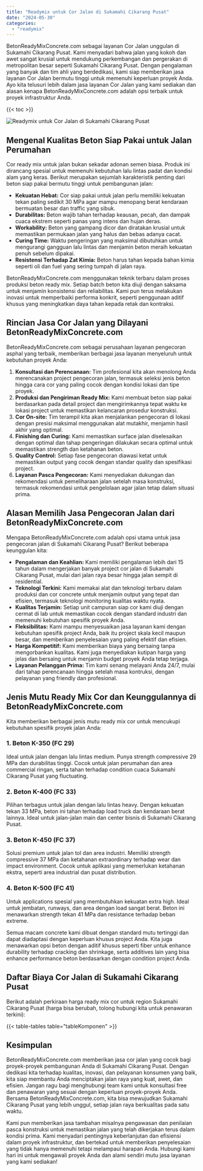 ```yaml
---
title: "Readymix untuk Cor Jalan di Sukamahi Cikarang Pusat"
date: "2024-05-30"
categories: 
  - "readymix"
---
```


BetonReadyMixConcrete.com sebagai layanan Cor Jalan unggulan di Sukamahi Cikarang Pusat. Kami menyadari bahwa jalan yang kokoh dan awet sangat krusial untuk mendukung perkembangan dan pergerakan di metropolitan besar seperti Sukamahi Cikarang Pusat. Dengan pengalaman yang banyak dan tim ahli yang berdedikasi, kami siap memberikan jasa layanan Cor Jalan bermutu tinggi untuk memenuhi keperluan proyek Anda. Ayo kita telusuri lebih dalam jasa layanan Cor Jalan yang kami sediakan dan alasan kenapa BetonReadyMixConcrete.com adalah opsi terbaik untuk proyek infrastruktur Anda.

{{< toc >}}

![Readymix untuk Cor Jalan di Sukamahi Cikarang Pusat](https://betoncor8.github.io/cor/harga-beton-readymix-concrete%20(37).png)

## Mengenal Kualitas Beton Siap Pakai untuk Jalan Perumahan

Cor ready mix untuk jalan bukan sekadar adonan semen biasa. Produk ini dirancang spesial untuk memenuhi kebutuhan lalu lintas padat dan kondisi alam yang keras. Berikut merupakan sejumlah karakteristik penting dari beton siap pakai bermutu tinggi untuk pembangunan jalan:

- **Kekuatan Hebat:** Cor siap pakai untuk jalan perlu memiliki kekuatan tekan paling sedikit 30 MPa agar mampu menopang berat kendaraan bermuatan besar dan traffic yang sibuk.
- **Durabilitas:** Beton wajib tahan terhadap keausan, pecah, dan dampak cuaca ekstrem seperti panas yang intens dan hujan deras.
- **Workability:** Beton yang gampang dicor dan diratakan krusial untuk memastikan permukaan jalan yang halus dan bebas adanya cacat.
- **Curing Time:** Waktu pengeringan yang maksimal dibutuhkan untuk mengurangi gangguan lalu lintas dan menjamin beton meraih kekuatan penuh sebelum dipakai.
- **Resistensi Terhadap Zat Kimia:** Beton harus tahan kepada bahan kimia seperti oli dan fuel yang sering tumpah di jalan raya.

BetonReadyMixConcrete.com menggunakan teknik terbaru dalam proses produksi beton ready mix. Setiap batch beton kita diuji dengan saksama untuk menjamin konsistensi dan reliabilitas. Kami pun terus melakukan inovasi untuk memperbaiki performa konkrit, seperti penggunaan aditif khusus yang meningkatkan daya tahan kepada retak dan kontraksi.

## Rincian Jasa Cor Jalan yang Dilayani BetonReadyMixConcrete.com

BetonReadyMixConcrete.com sebagai perusahaan layanan pengecoran asphal yang terbaik, memberikan berbagai jasa layanan menyeluruh untuk kebutuhan proyek Anda:

1. **Konsultasi dan Perencanaan:** Tim profesional kita akan menolong Anda merencanakan project pengecoran jalan, termasuk seleksi jenis beton hingga cara cor yang paling cocok dengan kondisi lokasi dan tipe proyek.
2. **Produksi dan Pengiriman Ready Mix:** Kami membuat beton siap pakai berdasarkan pada detail project dan mengirimkannya tepat waktu ke lokasi project untuk memastikan kelancaran prosedur konstruksi.
3. **Cor On-site:** Tim terampil kita akan menjalankan pengecoran di lokasi dengan presisi maksimal menggunakan alat mutakhir, menjamin hasil akhir yang optimal.
4. **Finishing dan Curing:** Kami memastikan surface jalan diselesaikan dengan optimal dan tahap pengeringan dilakukan secara optimal untuk memastikan strength dan ketahanan beton.
5. **Quality Control:** Setiap fase pengecoran diawasi ketat untuk memastikan output yang cocok dengan standar quality dan spesifikasi project.
6. **Layanan Pasca Pengecoran:** Kami menyediakan dukungan dan rekomendasi untuk pemeliharaan jalan setelah masa konstruksi, termasuk rekomendasi untuk pengelolaan agar jalan tetap dalam situasi prima.

## Alasan Memilih Jasa Pengecoran Jalan dari BetonReadyMixConcrete.com

Mengapa BetonReadyMixConcrete.com adalah opsi utama untuk jasa pengecoran jalan di Sukamahi Cikarang Pusat? Berikut beberapa keunggulan kita:

- **Pengalaman dan Keahlian:** Kami memiliki pengalaman lebih dari 15 tahun dalam mengerjakan banyak project cor jalan di Sukamahi Cikarang Pusat, mulai dari jalan raya besar hingga jalan sempit di residential.
- **Teknologi Terkini:** Kami memakai alat dan teknologi terbaru dalam produksi dan cor concrete untuk menjamin output yang tepat dan efisien, termasuk teknologi monitoring kualitas waktu nyata.
- **Kualitas Terjamin:** Setiap unit campuran siap cor kami diuji dengan cermat di lab untuk memastikan cocok dengan standard industri dan memenuhi kebutuhan spesifik proyek Anda.
- **Fleksibilitas:** Kami mampu menyesuaikan jasa layanan kami dengan kebutuhan spesifik project Anda, baik itu project skala kecil maupun besar, dan memberikan penyelesaian yang paling efektif dan efisien.
- **Harga Kompetitif:** Kami memberikan biaya yang bersaing tanpa mengorbankan kualitas. Kami juga menyediakan kutipan harga yang jelas dan bersaing untuk menjamin budget proyek Anda tetap terjaga.
- **Layanan Pelanggan Prima:** Tim kami senang melayani Anda 24/7, mulai dari tahap perencanaan hingga setelah masa kontruksi, dengan pelayanan yang friendly dan profesional.

## Jenis Mutu Ready Mix Cor dan Keunggulannya di BetonReadyMixConcrete.com

Kita memberikan berbagai jenis mutu ready mix cor untuk mencukupi kebutuhan spesifik proyek jalan Anda:

### 1\. Beton K-350 (FC 29)

Ideal untuk jalan dengan lalu lintas medium. Punya strength compressive 29 MPa dan durabilitas tinggi. Cocok untuk jalan perumahan dan area commercial ringan, serta tahan terhadap condition cuaca Sukamahi Cikarang Pusat yang fluctuating.

### 2\. Beton K-400 (FC 33)

Pilihan terbagus untuk jalan dengan lalu lintas heavy. Dengan kekuatan tekan 33 MPa, beton ini tahan terhadap load truck dan kendaraan berat lainnya. Ideal untuk jalan-jalan main dan center bisnis di Sukamahi Cikarang Pusat.

### 3\. Beton K-450 (FC 37)

Solusi premium untuk jalan tol dan area industri. Memiliki strength compressive 37 MPa dan ketahanan extraordinary terhadap wear dan impact environment. Cocok untuk aplikasi yang memerlukan ketahanan ekstra, seperti area industrial dan pusat distribution.

### 4\. Beton K-500 (FC 41)

Untuk applications spesial yang membutuhkan kekuatan extra high. Ideal untuk jembatan, runways, dan area dengan load sangat berat. Beton ini menawarkan strength tekan 41 MPa dan resistance terhadap beban extreme.

Semua macam concrete kami dibuat dengan standard mutu tertinggi dan dapat diadaptasi dengan keperluan khusus project Anda. Kita juga menawarkan opsi beton dengan aditif khusus seperti fiber untuk enhance durability terhadap cracking dan shrinkage, serta additives lain yang bisa enhance performance beton berdasarkan dengan condition project Anda.

## Daftar Biaya Cor Jalan di Sukamahi Cikarang Pusat

Berikut adalah perkiraan harga ready mix cor untuk region Sukamahi Cikarang Pusat (harga bisa berubah, tolong hubungi kita untuk penawaran terkini):

{{< table-tables table="tableKomponen" >}}

## Kesimpulan

BetonReadyMixConcrete.com memberikan jasa cor jalan yang cocok bagi proyek-proyek pembangunan Anda di Sukamahi Cikarang Pusat. Dengan dedikasi kita terhadap kualitas, inovasi, dan pelayanan konsumen yang baik, kita siap membantu Anda menciptakan jalan raya yang kuat, awet, dan efisien. Jangan ragu bagi menghubungi team kami untuk konsultasi free dan penawaran yang sesuai dengan keperluan proyek-proyek Anda. Bersama BetonReadyMixConcrete.com, kita bisa mewujudkan Sukamahi Cikarang Pusat yang lebih unggul, setiap jalan raya berkualitas pada satu waktu.

Kami pun memberikan jasa tambahan misalnya pengawasan dan penilaian pasca konstruksi untuk memastikan jalan yang telah dikerjakan terus dalam kondisi prima. Kami menyadari pentingnya keberlanjutan dan efisiensi dalam proyek infrastruktur, dan bertekad untuk memberikan penyelesaian yang tidak hanya memenuhi tetapi melampaui harapan Anda. Hubungi kami hari ini untuk mengawali proyek Anda dan alami sendiri mutu jasa layanan yang kami sediakan!
